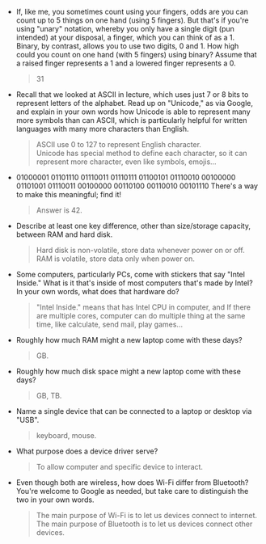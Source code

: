 - If, like me, you sometimes count using your fingers, odds are you can count up to 5 things on one hand (using 5 fingers). But that's if you're using "unary" notation, whereby you only have a single digit (pun intended) at your disposal, a finger, which you can think of as a 1. Binary, by contrast, allows you to use two digits, 0 and 1. How high could you count on one hand (with 5 fingers) using binary? Assume that a raised finger represents a 1 and a lowered finger represents a 0.

	>   31  

- Recall that we looked at ASCII in lecture, which uses just 7 or 8 bits to represent letters of the alphabet. Read up on "Unicode," as via Google, and explain in your own words how Unicode is able to represent many more symbols than can ASCII, which is particularly helpful for written languages with many more characters than English.

	>   ASCII use 0 to 127 to represent English character.  
	>   Unicode has special method to define each character, so it can represent more character, even like symbols, emojis...  

- 01000001 01101110 01110011 01110111 01100101 01110010 00100000 01101001 01110011 00100000 00110100 00110010 00101110
There's a way to make this meaningful; find it!

	>   Answer is 42.  

- Describe at least one key difference, other than size/storage capacity, between RAM and hard disk.  

	>   Hard disk is non-volatile, store data whenever power on or off.  
	>   RAM is volatile, store data only when power on.  

- Some computers, particularly PCs, come with stickers that say "Intel Inside." What is it that's inside of most computers that's made by Intel? In your own words, what does that hardware do?  

	>   "Intel Inside." means that has Intel CPU in computer, and If there are multiple cores, computer can do multiple thing at the same time, like calculate, send mail, play games...  

- Roughly how much RAM might a new laptop come with these days?

	>   GB.  

- Roughly how much disk space might a new laptop come with these days?

	>   GB, TB.  

- Name a single device that can be connected to a laptop or desktop via "USB".

	>   keyboard, mouse.  

- What purpose does a device driver serve?

	>   To allow computer and specific device to interact.  

- Even though both are wireless, how does Wi-Fi differ from Bluetooth? You're welcome to Google as needed, but take care to distinguish the two in your own words.

	>   The main purpose of Wi-Fi is to let us devices connect to internet.  
	>   The main purpose of Bluetooth is to let us devices connect other devices.  
